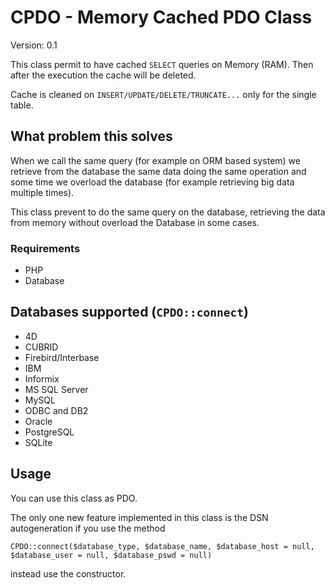 # CPDO - Memory Cached PDO Class
Version: 0.1

This class permit to have cached `SELECT` queries on Memory (RAM). Then after the execution the cache will be deleted.

Cache is cleaned on `INSERT/UPDATE/DELETE/TRUNCATE...` only for the single table.

## What problem this solves
When we call the same query (for example on ORM based system) we retrieve from the database the same data doing the same operation and some time we overload the database (for example retrieving big data multiple times).

This class prevent to do the same query on the database, retrieving the data from memory without overload the Database in some cases.

### Requirements
* PHP
* Database

## Databases supported (`CPDO::connect`)
* 4D
* CUBRID
* Firebird/Interbase
* IBM
* Informix
* MS SQL Server
* MySQL
* ODBC and DB2
* Oracle
* PostgreSQL
* SQLite

## Usage
You can use this class as PDO.

The only one new feature implemented in this class is the DSN autogeneration if you use the method 

`CPDO::connect($database_type, $database_name, $database_host = null, $database_user = null, $database_pswd = null)` 

instead use the constructor.